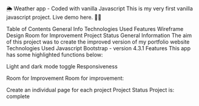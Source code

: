 🌦 Weather app - Coded with vanilla Javascript
This is my very first vanilla javascript project. Live demo here. 🧚‍♀️

Table of Contents
General Info
Technologies Used
Features
Wireframe Design
Room for Improvement
Project Status
General Information
The aim of this project was to create the improved version of my portfolio website
Technologies Used
Javascript
Bootstrap - version 4.3.1
Features
This app has some highlighted functions below:

Light and dark mode toggle
Responsiveness 

Room for Improvement
Room for improvement:

Create an individual page for each project
Project Status
Project is: complete
